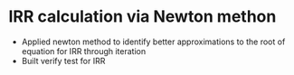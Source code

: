 # IRR calculation via Newton methon
- Applied newton method to identify better approximations to the root of equation for IRR through iteration 
- Built verify test for IRR

 

